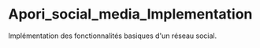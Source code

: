 # Apori_social_media_Implementation
Implémentation des fonctionnalités basiques d'un réseau social.
